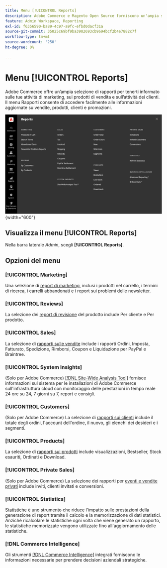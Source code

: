 ```yaml
---
title: Menu [!UICONTROL Reports]
description: Adobe Commerce e Magento Open Source forniscono un'ampia selezione di rapporti per tenerti informato sulle tue attività di marketing, sui prodotti di vendita e sull'attività dei clienti.
feature: Admin Workspace, Reporting
exl-id: f6356590-ba89-4c97-a9fc-efbd0dacf31a
source-git-commit: 35025c69bf9ba3902693cb9694bcf2b4e7882c7f
workflow-type: tm+mt
source-wordcount: '250'
ht-degree: 0%

---
```


# Menu [!UICONTROL Reports]

Adobe Commerce offre un’ampia selezione di rapporti per tenerti informato sulle tue attività di marketing, sui prodotti di vendita e sull’attività dei clienti. Il menu Rapporti consente di accedere facilmente alle informazioni aggiornate su vendite, prodotti, clienti e promozioni.

![Menu Rapporti](./assets/overview.png){width="600"}

## Visualizza il menu [!UICONTROL Reports]

Nella barra laterale _Admin_, scegli **[!UICONTROL Reports]**.

## Opzioni del menu

### [!UICONTROL Marketing]

Una selezione di [report di marketing](marketing-reports.md), inclusi i prodotti nel carrello, i termini di ricerca, i carrelli abbandonati e i report sui problemi delle newsletter.

### [!UICONTROL Reviews]

La selezione dei [report di revisione](review-reports.md) del prodotto include Per cliente e Per prodotto.

### [!UICONTROL Sales]

La selezione di [rapporti sulle vendite](sales-reports.md) include i rapporti Ordini, Imposta, Fatturato, Spedizione, Rimborsi, Coupon e Liquidazione per PayPal e Braintree.

### [!UICONTROL System Insights]

(Solo per Adobe Commerce) [[!DNL Site-Wide Analysis Tool]](https://experienceleague.adobe.com/docs/commerce-operations/tools/site-wide-analysis-tool/access.html) fornisce informazioni sul sistema per le installazioni di Adobe Commerce sull&#39;infrastruttura cloud con monitoraggio delle prestazioni in tempo reale 24 ore su 24, 7 giorni su 7, report e consigli.

### [!UICONTROL Customers]

(Solo per Adobe Commerce) La selezione di [rapporti sui clienti](customer-reports.md) include il totale degli ordini, l&#39;account dell&#39;ordine, il nuovo, gli elenchi dei desideri e i segmenti.

### [!UICONTROL Products]

La selezione di [rapporti sui prodotti](product-reports.md) include visualizzazioni, Bestseller, Stock esauriti, Ordinati e Download.

### [!UICONTROL Private Sales]

(Solo per Adobe Commerce) La selezione dei rapporti per [eventi e vendite privati](private-sales-reports.md) include inviti, clienti invitati e conversioni.

### [!UICONTROL Statistics]

[Statistiche](sales-reports.md#refresh-statistics) è uno strumento che riduce l&#39;impatto sulle prestazioni della generazione di report tramite il calcolo e la memorizzazione di dati statistici. Anziché ricalcolare le statistiche ogni volta che viene generato un rapporto, le statistiche memorizzate vengono utilizzate fino all&#39;aggiornamento delle statistiche.

### [!DNL Commerce Intelligence]

Gli strumenti [[!DNL Commerce Intelligence]](business-intelligence.md) integrati forniscono le informazioni necessarie per prendere decisioni aziendali strategiche.
